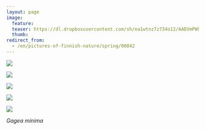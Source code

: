 ```yaml
---
layout: page
image:
  feature:
  teaser: https://dl.dropboxusercontent.com/sh/ea1wtnz7z734o12/AADVmPWkchaUP_7SK3b5PfAEa/luontokuvat/kev%C3%A4t/DS16010-245px.jpg
  thumb:
redirect_from:
  - /en/pictures-of-finnish-nature/spring/00042
---
```


[![](https://dl.dropboxusercontent.com/sh/ea1wtnz7z734o12/AADomrUiNcyWAOUm-02-btpUa/luontokuvat/kev%C3%A4t/DS15901-800px.jpg)](https://dl.dropboxusercontent.com/sh/ea1wtnz7z734o12/AABn9Y3knlP8BubVxQRMHurra/luontokuvat/kev%C3%A4t/DS15901.jpg)

[![](https://dl.dropboxusercontent.com/sh/ea1wtnz7z734o12/AAAqaZTtQp1rPj4AJAKtbYrna/luontokuvat/kev%C3%A4t/DS15905-800px.jpg)](https://dl.dropboxusercontent.com/sh/ea1wtnz7z734o12/AAD7_nkhUeYSoZZvFdr1XJ3Ca/luontokuvat/kev%C3%A4t/DS15905.jpg)

[![](https://dl.dropboxusercontent.com/sh/ea1wtnz7z734o12/AAC2UrWIYWIIuBubczYOqC42a/luontokuvat/kev%C3%A4t/DS16003-800px.jpg)](https://dl.dropboxusercontent.com/sh/ea1wtnz7z734o12/AAAqLiF1cMi9V49YDEFlnkkEa/luontokuvat/kev%C3%A4t/DS16003.jpg)

[![](https://dl.dropboxusercontent.com/sh/ea1wtnz7z734o12/AADOFGaCnkGLYt0DyqABWH_Ea/luontokuvat/kev%C3%A4t/DS16016-800px.jpg)](https://dl.dropboxusercontent.com/sh/ea1wtnz7z734o12/AAAditvTpnziIPLgWs40Aq7Fa/luontokuvat/kev%C3%A4t/DS16016.jpg)

[![](https://dl.dropboxusercontent.com/sh/ea1wtnz7z734o12/AAAiquq-43RqDERaN4Dn8S-Aa/luontokuvat/kev%C3%A4t/DS16010-800px.jpg)](https://dl.dropboxusercontent.com/sh/ea1wtnz7z734o12/AABZHj9wv42wemL8Nq51lmGRa/luontokuvat/kev%C3%A4t/DS16010.jpg)

*Gagea minima*
